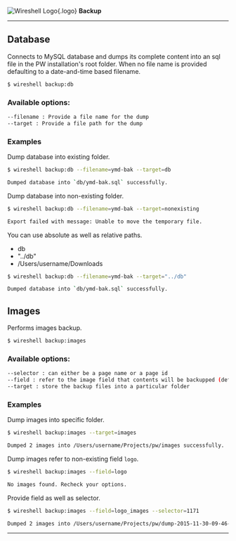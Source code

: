 ![Wireshell Logo](/assets/img/favicon-16x16.png){.logo} **Backup**

---

## Database

Connects to MySQL database and dumps its complete content into an sql file in the PW installation's root folder. When no file name is provided defaulting to a date-and-time based filename.

```sh
$ wireshell backup:db
```

### Available options:

```sh
--filename : Provide a file name for the dump
--target : Provide a file path for the dump
```

### Examples

Dump database into existing folder.

```sh
$ wireshell backup:db --filename=ymd-bak --target=db

Dumped database into `db/ymd-bak.sql` successfully.
```

Dump database into non-existing folder.

```sh
$ wireshell backup:db --filename=ymd-bak --target=nonexisting

Export failed with message: Unable to move the temporary file.
```

You can use absolute as well as relative paths.

* db
* "../db"
* /Users/username/Downloads

```sh
$ wireshell backup:db --filename=ymd-bak --target="../db"

Dumped database into `db/ymd-bak.sql` successfully.
```

## Images

Performs images backup.

```sh
$ wireshell backup:images
```

### Available options:

```sh
--selector : can either be a page name or a page id
--field : refer to the image field that contents will be backupped (defaults to images)
--target : store the backup files into a particular folder
```

### Examples

Dump images into specific folder.

```sh
$ wireshell backup:images --target=images

Dumped 2 images into /Users/username/Projects/pw/images successfully.
```

Dump images refer to non-existing field `logo`.

```sh
$ wireshell backup:images --field=logo

No images found. Recheck your options.
```

Provide field as well as selector.

```sh
$ wireshell backup:images --field=logo_images --selector=1171

Dumped 2 images into /Users/username/Projects/pw/dump-2015-11-30-09-46-32 successfully.
```

---
